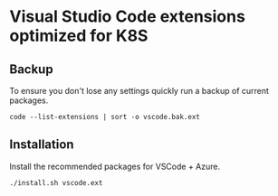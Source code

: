 # Visual Studio Code extensions optimized for K8S

## Backup

To ensure you don't lose any settings quickly run a backup of current packages.

```
code --list-extensions | sort -o vscode.bak.ext
```

## Installation

Install the recommended packages for VSCode + Azure.

```
./install.sh vscode.ext
```
